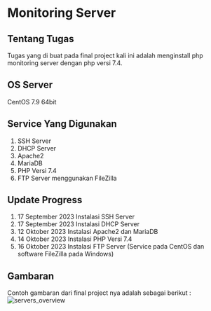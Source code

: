 # Monitoring Server

## Tentang Tugas
Tugas yang di buat pada final project kali ini adalah menginstall php monitoring server dengan php versi 7.4.

## OS Server
CentOS 7.9 64bit

## Service Yang Digunakan
1. SSH Server
2. DHCP Server
3. Apache2
4. MariaDB
5. PHP Versi 7.4
6. FTP Server menggunakan FileZilla

## Update Progress
1. 17 September 2023 Instalasi SSH Server
2. 17 September 2023 Instalasi DHCP Server
3. 12 Oktober 2023  Instalasi Apache2 dan MariaDB
4. 14 Oktober 2023 Instalasi PHP Versi 7.4
5. 16 Oktober 2023 Instalasi FTP Server (Service pada CentOS dan software FileZilla pada Windows)

## Gambaran
Contoh gambaran dari final project nya adalah sebagai berikut :
![servers_overview](https://github.com/alifmf2309/Monitoring-Server-menggunakan-PHP-Monitoring-Server/assets/117895406/67fadbe6-3e84-4a52-916d-b86889b50aea)
